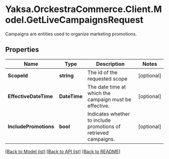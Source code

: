 # Yaksa.OrckestraCommerce.Client.Model.GetLiveCampaignsRequest
Campaigns are entities used to organize marketing promotions.

## Properties

Name | Type | Description | Notes
------------ | ------------- | ------------- | -------------
**ScopeId** | **string** | The id of the requested scope | [optional] 
**EffectiveDateTime** | **DateTime** | The date time at which the campaign must be effective. | [optional] 
**IncludePromotions** | **bool** | Indicates whether to include promotions of retrieved campaigns. | [optional] 

[[Back to Model list]](../README.md#documentation-for-models) [[Back to API list]](../README.md#documentation-for-api-endpoints) [[Back to README]](../README.md)

